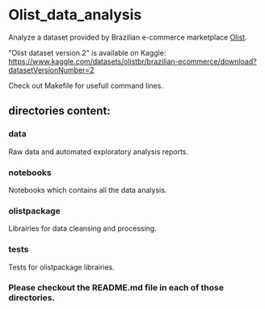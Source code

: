# Olist_data_analysis

Analyze a dataset provided by Brazilian e-commerce marketplace [Olist](https://www.olist.com).

"Olist dataset version 2" is available on Kaggle:
https://www.kaggle.com/datasets/olistbr/brazilian-ecommerce/download?datasetVersionNumber=2

Check out Makefile for usefull command lines.

## directories content:

### data
Raw data and automated exploratory analysis reports.


### notebooks
Notebooks which contains all the data analysis.


### olistpackage
Librairies for data cleansing and processing.


### tests
Tests for olistpackage librairies.


### Please checkout the README.md file in each of those directories.
